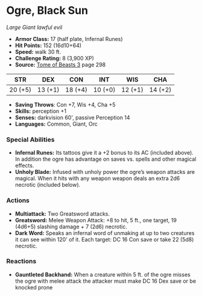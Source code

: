 # Ogre, Black Sun

*Large* *Giant* *lawful evil*

- **Armor Class:** 17 (half plate, Infernal Runes)
- **Hit Points:** 152 (16d10+64)
- **Speed:** walk 30 ft.
- **Challenge Rating:** 8 (3,900 XP)
- **Source:** [Tome of Beasts 3](https://koboldpress.com/kpstore/product/tome-of-beasts-3-for-5th-edition/) page 298

| STR | DEX | CON | INT | WIS | CHA |
| --- | --- | --- | --- | --- | --- |
| 20 (+5) | 13 (+1) | 18 (+4) | 10 (+0) | 12 (+1) | 14 (+2) |

- **Saving Throws**: Con +7, Wis +4, Cha +5
- **Skills:** perception +1
- **Senses:** darkvision 60', passive Perception 14
- **Languages:** Common, Giant, Orc
### Special Abilities
- **Infernal Runes:** Its tattoos give it a +2 bonus to its AC (included above). In addition the ogre has advantage on saves vs. spells and other magical effects.
- **Unholy Blade:** Infused with unholy power the ogre’s weapon attacks are magical. When it hits with any weapon weapon deals an extra 2d6 necrotic (included below).
### Actions
- **Multiattack:** Two Greatsword attacks.
- **Greatsword:** Melee Weapon Attack: +8 to hit, 5 ft., one target, 19 (4d6+5) slashing damage + 7 (2d6) necrotic.
- **Dark Word:** Speaks an infernal word of unmaking at up to two creatures it can see within 120' of it. Each target: DC 16 Con save or take 22 (5d8) necrotic.
### Reactions
- **Gauntleted Backhand:** When a creature within 5 ft. of the ogre misses the ogre with melee attack the attacker must make DC 16 Dex save or be knocked prone


